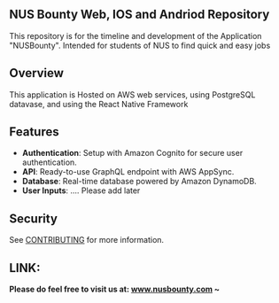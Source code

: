 ## NUS Bounty Web, IOS and Andriod Repository

This repository is for the timeline and development of the Application "NUSBounty". Intended for students of NUS to find quick and easy jobs

## Overview

This application is Hosted on AWS web services, using PostgreSQL datavase, and using the React Native Framework

## Features

- **Authentication**: Setup with Amazon Cognito for secure user authentication.
- **API**: Ready-to-use GraphQL endpoint with AWS AppSync.
- **Database**: Real-time database powered by Amazon DynamoDB.
- **User Inputs**: .... Please add later 

## Security

See [CONTRIBUTING](CONTRIBUTING.md#security-issue-notifications) for more information.

## LINK: 
**Please do feel free to visit us at: www.nusbounty.com ~**
